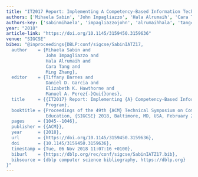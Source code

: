 ```yaml
---
title: "IT2017 Report: Implementing A Competency-Based Information Technology Program"
authors: ['Mihaela Sabin', 'John Impagliazzo', 'Hala Alrumaih', 'Cara Tang', 'Ming Zhang 0004']
authors-key: ['sabinmihaela', 'impagliazzojohn', 'alrumaihhala', 'tangcara', 'zhangming']
year: "2018"
article-link: "https://doi.org/10.1145/3159450.3159636"
venue: "SIGCSE"
bibex: "@inproceedings{DBLP:conf/sigcse/SabinIATZ17,
  author    = {Mihaela Sabin and
               John Impagliazzo and
               Hala Alrumaih and
               Cara Tang and
               Ming Zhang},
  editor    = {Tiffany Barnes and
               Daniel D. Garcia and
               Elizabeth K. Hawthorne and
               Manuel A. Perez{-}Qui{}ones},
  title     = {{IT2017} Report: Implementing {A} Competency-Based Information Technology
               Program},
  booktitle = {Proceedings of the 49th {ACM} Technical Symposium on Computer Science
               Education, {SIGCSE} 2018, Baltimore, MD, USA, February 21-24, 2018},
  pages     = {1045--1046},
  publisher = {{ACM}},
  year      = {2018},
  url       = {https://doi.org/10.1145/3159450.3159636},
  doi       = {10.1145/3159450.3159636},
  timestamp = {Tue, 06 Nov 2018 11:07:16 +0100},
  biburl    = {https://dblp.org/rec/conf/sigcse/SabinIATZ17.bib},
  bibsource = {dblp computer science bibliography, https://dblp.org}
}"
---
```

